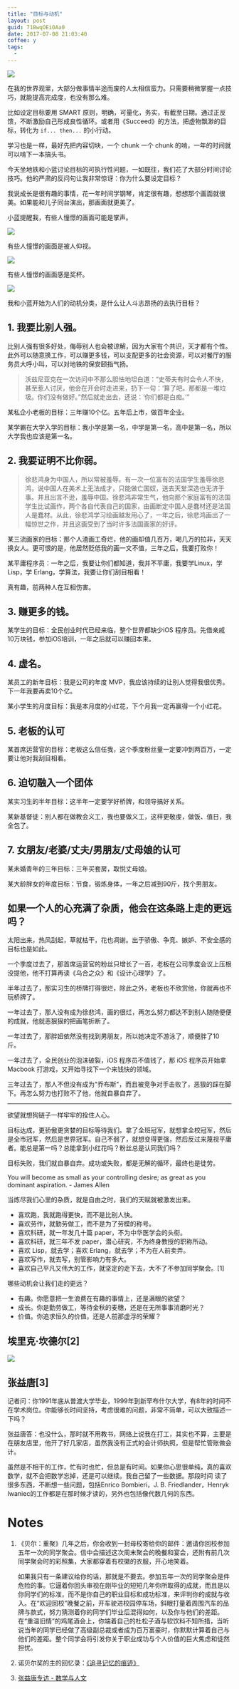 ```yaml
---
title: "目标与动机"
layout: post
guid: 71BwqOEiOAa0
date: 2017-07-08 21:03:40
coffee: y
tags:
  -
---
```


![](/media/files/2017/2017-07-08-wooden.jpg)

在我的世界观里，大部分做事情半途而废的人太相信蛮力。只需要稍微掌握一点技巧，就能提高完成度，也没有那么难。

比如设定目标要用 SMART 原则，明确，可量化，务实，有截至日期。通过正反馈，不断激励自己形成良性循环。或者用《Succeed》的方法，把虚物飘渺的目标，转化为 `if... then...` 的小行动。

学习也是一样，最好先把内容切块，一个 chunk 一个 chunk 的啃，一年的时间就可以啃下一本搞头书。

今天坐地铁和小蓝讨论目标的可执行性问题，一如既往，我们花了大部分时间讨论技巧。他的严肃的反问句让我非常惊讶：你为什么要设定目标？

我说成长是很有趣的事情，花一年时间学钢琴，肯定很有趣，想想那个画面就很美。如果能和儿子同台演出，那画面就更美了。

小蓝提醒我，有些人憧憬的画面可能是掌声。

![](/media/files/2017/2017-07-08-applause.jpg)

有些人憧憬的画面是被人仰视。

![](/media/files/2017/2017-07-08-rah_23690835114.jpg)

有些人憧憬的画面感是奖杯。

![](/media/files/2017/2017-07-08-DSCN0742.png)

我和小蓝开始为人们的动机分类，是什么让人斗志昂扬的去执行目标？

## 1. 我要比别人强。

比别人强有很多好处，侮辱别人也会被谅解，因为大家有个共识，天才都有个性。此外可以随意换工作，可以赚更多钱，可以支配更多的社会资源，可以对餐厅的服务员大呼小叫，可以对地铁的保安颐指气扬。

> 沃兹尼亚克在一次访问中不那么胆怯地坦白道：“史蒂夫有时会令人不快，甚至惹人讨厌，他会在开会时走进来，扔下一句：‘算了吧。那都是一堆垃圾。你们没有做好。”然后就走出去，还说：‘你们都是白痴。’”

某私企小老板的目标：三年赚10个亿。五年后上市，做百年企业。

某学霸在大学入学的目标：我小学是第一名，中学是第一名，高中是第一名，所以大学我也应该是第一名。

##  2. 我要证明不比你弱。

> 徐悲鸿身为中国人，所以常被羞辱。有一次一位富有的法国学生羞辱徐悲鸿，说中国人在美术上无法成才，只能做亡国奴，送去天堂深造也无济于事。并且出言不逊，羞辱中国。徐悲鸿非常生气，他向那个家庭富有的法国学生比试画作，两个各自代表自己的国家，由画断定中国人是蠢材还是法国人是蠢材。从此，徐悲鸿学习绘画越发用心了，一年之后，徐悲鸿画出了一幅惊世之作，并且这画受到了当时许多法国画家的好评。

某三流画家的目标：那个人渣画工奇烂，他的画却值几百万，喝几万的拉非，天天换女人。更可恨的是，他居然贬低我的画一文不值，三年之后，我要打败你！

某平庸程序员：一年之后，我要让你们都知道，我并不平庸，我要学Linux，学Lisp，学 Erlang，学算法，我要让你们刮目相看！

真有趣，前两种人在互相伤害。

## 3. 赚更多的钱。

某学生的目标：全民创业时代已经来临，整个世界都缺少iOS 程序员。先借亲戚 10万块钱，参加iOS培训，一年之后就可以赚回本来。

## 4. 虚名。

某员工的新年目标：我是公司的年度 MVP，我应该持续的让别人觉得我很优秀。下一年我要再卖10个亿。

某小学生的月度目标：我是本月度的小红花，下个月我一定再赢得一个小红花。

## 5. 老板的认可

某首席运营官的目标：老板这么信任我，这个季度粉丝量一定要冲到两百万，一定要让他对我刮目相看。

## 6. 迫切融入一个团体

某实习生的半年目标：这半年一定要学好桥牌，和领导搞好关系。

某新基督徒：别人都在做教会义工，我也要做义工，这样更敬虔，做饭、值日，我全包了。

## 7. 女朋友/老婆/丈夫/男朋友/丈母娘的认可

某未婚青年的三年目标：三年买套房，取悦丈母娘。

某大龄胖女的年度目标：节食，锻炼身体，一年之后减到90斤，找个男朋友。


## 如果一个人的心充满了杂质，他会在这条路上走的更远吗？

太阳出来，热风刮起，草就枯干，花也凋谢。出于骄傲、争竞、嫉妒、不安全感的目标也是如此。

一个季度过去了，那首席运营官的粉丝只增长了一百，老板在公司季度会议上压根没提他，他不打算再读《乌合之众》和《设计心理学》了。

半年过去了，那实习生的桥牌打得很烂，除此之外，老板也不欣赏他，你就再也不玩桥牌了。

一年过去了，那人没有成为徐悲鸿，画的很烂，再怎么努力都达不到别人随随便便的成就，他就恶狠狠的把画笔折断了。

一年过去了，那胖妞依然没有找到男朋友，所以她决定不游泳了，顺便胖了10斤。

一年过去了，全民创业的泡沫破裂，iOS 程序员不值钱了，那 iOS 程序员开始拿 Macbook 打游戏，又开始寻找下一个来钱快的领域。

三年过去了，那人不但没有成为"乔布斯"，而且被竞争对手击败了，恶狠的踩在脚下。再怎么努力也打败不了他，他就自暴自弃了。

----

欲望就想狗链子一样牢牢的拴住人心。

目标达成，更骄傲更贪婪的目标等待我们。拿了全班冠军，就想拿全校冠军，然后是全市冠军，然后是世界冠军。自己不弱了，就想变得更强，然后反过来蔑视平庸者。能总是第一吗？总能拿到小红花吗？粉丝总是认同我们吗？

目标失败，我们就自暴自弃。成功或失败，都是无解的循环，最终也是徒劳。

You will become as small as your controlling desire; as great as you dominant aspiration. - James Allen

当炼尽我们心里的杂质，就是自由之时，我们的天赋就被激发出来。

- 喜欢跑，我就跑得更快，而不是比别人快。
- 喜欢劳作，就勤劳做工，而不是为了劳模的称号。
- 喜欢科研，就一年发几十篇 paper，不为中华医学会的头衔。
- 喜欢科研，就三年不发 paper，潜心研究，不为终身教授的职称所动。
- 喜欢 Lisp，就去学；喜欢 Erlang，就去学；不为在人前卖弄。
- 喜欢写作，就去写，别管影响力有多大。
- 喜欢自己平凡又伟大的工作，就坚定的走下去，大不了不参加同学聚会。[1]


哪些动机会让我们走的更远？

- 有趣。你愿意把一生浪费在有趣的事情上，还是满眼的欲望？
- 成长。你是勤劳做工，等待金秋的麦穗，还是在无所事事消磨时光？
- 价值。你追求恒久的价值，还是人前那虚浮的荣耀？


## 埃里克·坎德尔[2]

![](/media/files/2017/2017-07-08-eric.jpeg)

## 张益唐[3]

记者问：你1991年底从普渡大学毕业，1999年到新罕布什尔大学，有8年的时间不在学术岗位。你能够长时间坚持，考虑很难的问题，非常不简单，可以大致描述一下吗？

张益唐答：也没什么，那时就不用教书，网络上说我在打工，其实也不算，主要是在朋友店里，他开了好几家店，虽然我没有正式的会计师执照，但是帮忙管账做会计。

虽然是不相干的工作，忙有时也忙，但总是有时间。如果你心思很单纯，真的喜欢数学，就不会把数学忘掉，还是可以继续。我自己留了一些数据。那段时间 读了很多东西，不断想一些问题，包括Enrico Bombieri，J. B. Friedlander，Henryk Iwaniec的工作都是在那时候才读的，另外也包括像代数几何的东西。

# Notes

1. 《贝尔：重聚》几年之后，你会收到一封母校寄给你的邮件：邀请你回校参加五年一次的同学聚会。信中会描述这次周末聚会的晚餐和宴会，还附有前几次同学聚会时的彩照集，大家都穿着有校徽的衣服，开心地笑着。

	如果我只有一条建议给你的话，那就是不要去。参加五年一次的同学聚会是件危险的事。它逼着你回头审视在刚毕业的短短几年你所取得的成就，而且是以你同学们的标准，而不是你自己的职业目标和成功标准，来评判你的成就与收入。在“欢迎回校”晚餐之前，开车驶进校园停车场，斜眼打量着周围汽车的品牌与款式，努力猜测着你的同学们毕业后混得如何，以及你与他们的差距。在“重温旧情”的鸡尾酒会上，你端着自己的杜松子酒与软饮料不知所措，当听说当年的同学已经做了高级副总裁或者成为百万富豪时，你默默计算着自己与他们的差距。整个同学会将引发你关于职业成功与个人价值的巨大焦虑和徒然担忧。

2. 诺贝尔奖的主的回忆录：[《追寻记忆的痕迹》](https://book.douban.com/subject/1944205/)

3. [张益唐专访 - 数学与人文](http://intlpress.sinaapp.com/mh/essay.php?id=277)
